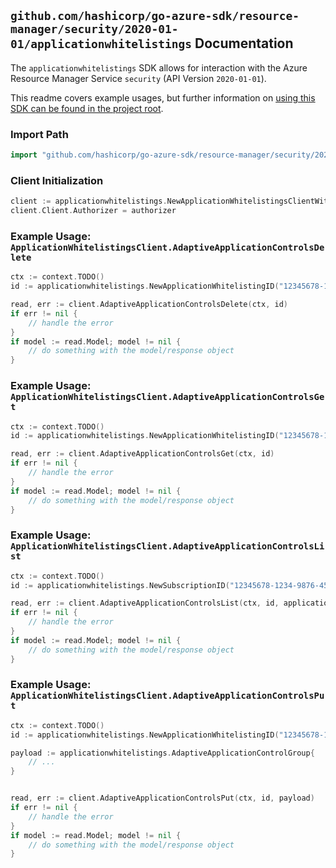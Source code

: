 
## `github.com/hashicorp/go-azure-sdk/resource-manager/security/2020-01-01/applicationwhitelistings` Documentation

The `applicationwhitelistings` SDK allows for interaction with the Azure Resource Manager Service `security` (API Version `2020-01-01`).

This readme covers example usages, but further information on [using this SDK can be found in the project root](https://github.com/hashicorp/go-azure-sdk/tree/main/docs).

### Import Path

```go
import "github.com/hashicorp/go-azure-sdk/resource-manager/security/2020-01-01/applicationwhitelistings"
```


### Client Initialization

```go
client := applicationwhitelistings.NewApplicationWhitelistingsClientWithBaseURI("https://management.azure.com")
client.Client.Authorizer = authorizer
```


### Example Usage: `ApplicationWhitelistingsClient.AdaptiveApplicationControlsDelete`

```go
ctx := context.TODO()
id := applicationwhitelistings.NewApplicationWhitelistingID("12345678-1234-9876-4563-123456789012", "locationValue", "applicationWhitelistingValue")

read, err := client.AdaptiveApplicationControlsDelete(ctx, id)
if err != nil {
	// handle the error
}
if model := read.Model; model != nil {
	// do something with the model/response object
}
```


### Example Usage: `ApplicationWhitelistingsClient.AdaptiveApplicationControlsGet`

```go
ctx := context.TODO()
id := applicationwhitelistings.NewApplicationWhitelistingID("12345678-1234-9876-4563-123456789012", "locationValue", "applicationWhitelistingValue")

read, err := client.AdaptiveApplicationControlsGet(ctx, id)
if err != nil {
	// handle the error
}
if model := read.Model; model != nil {
	// do something with the model/response object
}
```


### Example Usage: `ApplicationWhitelistingsClient.AdaptiveApplicationControlsList`

```go
ctx := context.TODO()
id := applicationwhitelistings.NewSubscriptionID("12345678-1234-9876-4563-123456789012")

read, err := client.AdaptiveApplicationControlsList(ctx, id, applicationwhitelistings.DefaultAdaptiveApplicationControlsListOperationOptions())
if err != nil {
	// handle the error
}
if model := read.Model; model != nil {
	// do something with the model/response object
}
```


### Example Usage: `ApplicationWhitelistingsClient.AdaptiveApplicationControlsPut`

```go
ctx := context.TODO()
id := applicationwhitelistings.NewApplicationWhitelistingID("12345678-1234-9876-4563-123456789012", "locationValue", "applicationWhitelistingValue")

payload := applicationwhitelistings.AdaptiveApplicationControlGroup{
	// ...
}


read, err := client.AdaptiveApplicationControlsPut(ctx, id, payload)
if err != nil {
	// handle the error
}
if model := read.Model; model != nil {
	// do something with the model/response object
}
```
